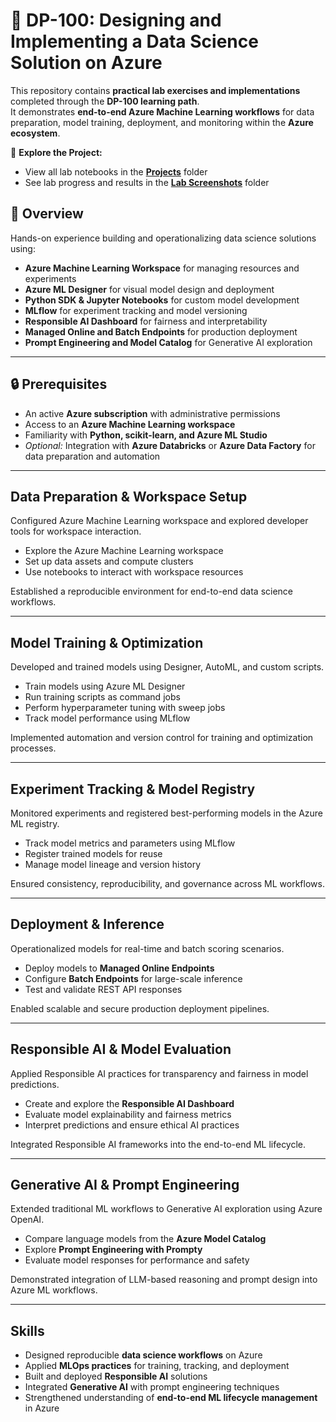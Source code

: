 # 🧠 DP-100: Designing and Implementing a Data Science Solution on Azure  

This repository contains **practical lab exercises and implementations** completed through the **DP-100 learning path**.  
It demonstrates **end-to-end Azure Machine Learning workflows** for data preparation, model training, deployment, and monitoring within the **Azure ecosystem**.  

📂 **Explore the Project:**  
- View all lab notebooks in the **[Projects](./Projects)** folder  
- See lab progress and results in the **[Lab Screenshots](./lab_screenshot)** folder  

## 🧩 Overview  
Hands-on experience building and operationalizing data science solutions using:

- **Azure Machine Learning Workspace** for managing resources and experiments  
- **Azure ML Designer** for visual model design and deployment  
- **Python SDK & Jupyter Notebooks** for custom model development  
- **MLflow** for experiment tracking and model versioning  
- **Responsible AI Dashboard** for fairness and interpretability  
- **Managed Online and Batch Endpoints** for production deployment  
- **Prompt Engineering and Model Catalog** for Generative AI exploration  

---

## 🔒 Prerequisites  

- An active **Azure subscription** with administrative permissions  
- Access to an **Azure Machine Learning workspace**  
- Familiarity with **Python, scikit-learn, and Azure ML Studio**  
- *Optional:* Integration with **Azure Databricks** or **Azure Data Factory** for data preparation and automation  

---

## **Data Preparation & Workspace Setup**  
Configured Azure Machine Learning workspace and explored developer tools for workspace interaction.

- Explore the Azure Machine Learning workspace  
- Set up data assets and compute clusters  
- Use notebooks to interact with workspace resources  

Established a reproducible environment for end-to-end data science workflows.  

---

## **Model Training & Optimization**  
Developed and trained models using Designer, AutoML, and custom scripts.

- Train models using Azure ML Designer  
- Run training scripts as command jobs  
- Perform hyperparameter tuning with sweep jobs  
- Track model performance using MLflow  

Implemented automation and version control for training and optimization processes.  

---

## **Experiment Tracking & Model Registry**  
Monitored experiments and registered best-performing models in the Azure ML registry.

- Track model metrics and parameters using MLflow  
- Register trained models for reuse  
- Manage model lineage and version history  

Ensured consistency, reproducibility, and governance across ML workflows.  

---

## **Deployment & Inference**  
Operationalized models for real-time and batch scoring scenarios.

- Deploy models to **Managed Online Endpoints**  
- Configure **Batch Endpoints** for large-scale inference  
- Test and validate REST API responses  

Enabled scalable and secure production deployment pipelines.  

---

## **Responsible AI & Model Evaluation**  
Applied Responsible AI practices for transparency and fairness in model predictions.

- Create and explore the **Responsible AI Dashboard**  
- Evaluate model explainability and fairness metrics  
- Interpret predictions and ensure ethical AI practices  

Integrated Responsible AI frameworks into the end-to-end ML lifecycle.  

---

## **Generative AI & Prompt Engineering**  
Extended traditional ML workflows to Generative AI exploration using Azure OpenAI.

- Compare language models from the **Azure Model Catalog**  
- Explore **Prompt Engineering with Prompty**  
- Evaluate model responses for performance and safety  

Demonstrated integration of LLM-based reasoning and prompt design into Azure ML workflows.  

---

## Skills  

- Designed reproducible **data science workflows** on Azure  
- Applied **MLOps practices** for training, tracking, and deployment  
- Built and deployed **Responsible AI** solutions  
- Integrated **Generative AI** with prompt engineering techniques  
- Strengthened understanding of **end-to-end ML lifecycle management** in Azure  
